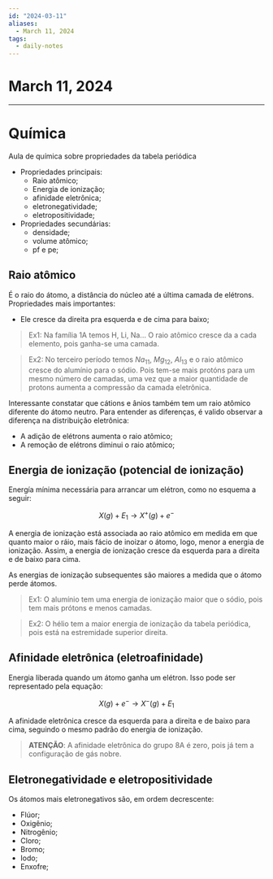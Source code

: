 ```yaml
---
id: "2024-03-11"
aliases:
  - March 11, 2024
tags:
  - daily-notes
---
```


# March 11, 2024

---

# Química


Aula de química sobre propriedades da tabela periódica

- Propriedades principais:
  - Raio atômico;
  - Energia de ionização;
  - afinidade eletrônica;
  - eletronegatividade;
  - eletropositividade;
- Propriedades secundárias:
  - densidade;
  - volume atômico;
  - pf e pe;

## Raio atômico

É o raio do átomo, a distância do núcleo até a última camada de elétrons.
Propriedades mais importantes:

- Ele cresce da direita pra esquerda e de cima para baixo;

> Ex1: Na família 1A temos H, Li, Na... O raio atômico cresce da a cada elemento, pois ganha-se uma camada.

> Ex2: No terceiro período temos $Na_{11}$, $Mg_{12}$, $Al_{13}$ e o raio atômico cresce do alumínio para o sódio. Pois tem-se mais protóns para um mesmo número de camadas, uma vez que a maior quantidade de protons aumenta a compressão da camada eletrônica.

Interessante constatar que cátions e ânios também tem um raio atômico diferente do átomo neutro. Para entender as diferenças, é valido observar a diferença na distribuição eletrônica:

- A adição de elétrons aumenta o raio atômico;
- A remoção de elétrons diminui o raio atômico;

## Energia de ionização (potencial de ionização)

Energía mínima necessária para arrancar um elétron, como no esquema a seguir:

$$
X(g) + E_1 \rightarrow X^+(g) + e^-
$$

A energia de ionizaçào está associada ao raio atômico em medida em que quanto maior o ráio, mais fácio de inoizar o átomo, logo, menor a energia de ionização.
Assim, a energia de ionização cresce da esquerda para a direita e de baixo para cima.

As energias de ionização subsequentes são maiores a medida que o átomo perde átomos.

> Ex1: O alumínio tem uma energia de ionização maior que o sódio, pois tem mais prótons e menos camadas.

> Ex2: O hélio tem a maior energia de ionização da tabela periódica, pois está na estremidade superior direita.

## Afinidade eletrônica (eletroafinidade)

Energia liberada quando um átomo ganha um elétron. Isso pode ser representado pela equação:

$$
X(g) + e^- \rightarrow X^-(g) + E_1
$$

A afinidade eletrônica cresce da esquerda para a direita e de baixo para cima, seguindo o mesmo padrão do energia de ionização.

> **ATENÇÃO**: A afinidade eletrônica do grupo 8A é zero, pois já tem a configuração de gás nobre.

## Eletronegatividade e eletropositividade

Os átomos mais eletronegativos são, em ordem decrescente:

- Flúor;
- Oxigênio;
- Nitrogênio;
- Cloro;
- Bromo;
- Iodo;
- Enxofre;

